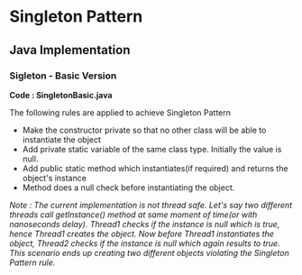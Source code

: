 # Singleton Pattern

## Java Implementation

### Sigleton - Basic Version

**Code : SingletonBasic.java**

The following rules are applied to achieve Singleton Pattern
* Make the constructor private so that no other class will be able to instantiate the object
* Add private static variable of the same class type. Initially the value is null.
* Add public static method which instantiates(if required) and returns the object's instance
* Method does a null check before instantiating the object.

*Note : The current implementation is not thread safe. Let's say two different threads call getInstance() method at same moment of time(or with nanoseconds delay). Thread1 checks if the instance is null which is true, hence Thread1 creates the object. Now before Thread1 instantiates the object, Thread2 checks if the instance is null which again results to true. This scenario ends up creating two different objects violating the Singleton Pattern rule.*
